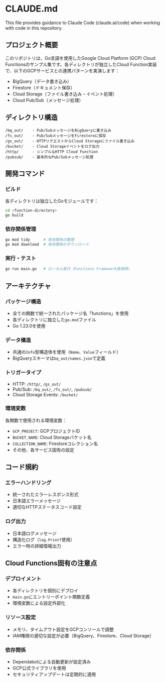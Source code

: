 # CLAUDE.md

This file provides guidance to Claude Code (claude.ai/code) when working with code in this repository.

## プロジェクト概要

このリポジトリは、Go言語を使用したGoogle Cloud Platform (GCP) Cloud Functionsのサンプル集です。各ディレクトリが独立したCloud Function実装で、以下のGCPサービスとの連携パターンを実演します：

- BigQuery（データ書き込み）
- Firestore（ドキュメント保存）
- Cloud Storage（ファイル書き込み・イベント処理）
- Cloud Pub/Sub（メッセージ処理）

## ディレクトリ構造

```
/bq_out/    - Pub/SubメッセージをBigQueryに書き込み
/fs_out/    - Pub/SubメッセージをFirestoreに保存
/gs_out/    - HTTPリクエストからCloud Storageにファイル書き込み
/bucket/    - Cloud Storageイベントをログ出力
/http/      - シンプルなHTTP Cloud Function
/pubsub/    - 基本的なPub/Subメッセージ処理
```

## 開発コマンド

### ビルド
各ディレクトリは独立したGoモジュールです：
```bash
cd <function-directory>
go build
```

### 依存関係管理
```bash
go mod tidy      # 依存関係の整理
go mod download  # 依存関係のダウンロード
```

### 実行・テスト
```bash
go run main.go   # ローカル実行（Functions Framework使用時）
```

## アーキテクチャ

### パッケージ構造
- 全ての関数で統一されたパッケージ名「functions」を使用
- 各ディレクトリに独立した`go.mod`ファイル
- Go 1.23.0を使用

### データ構造
- 共通の`Info`型構造体を使用（`Name`、`Value`フィールド）
- BigQueryスキーマは`bq_out/names.json`で定義

### トリガータイプ
- HTTP: `/http/`, `/gs_out/`
- Pub/Sub: `/bq_out/`, `/fs_out/`, `/pubsub/`
- Cloud Storage Events: `/bucket/`

### 環境変数
各関数で使用される環境変数：
- `GCP_PROJECT`: GCPプロジェクトID
- `BUCKET_NAME`: Cloud Storageバケット名
- `COLLECTION_NAME`: Firestoreコレクション名
- その他、各サービス固有の設定

## コード規約

### エラーハンドリング
- 統一されたエラーレスポンス形式
- 日本語エラーメッセージ
- 適切なHTTPステータスコード設定

### ログ出力
- 日本語ログメッセージ
- 構造化ログ（`log.Printf`使用）
- エラー時の詳細情報出力

## Cloud Functions固有の注意点

### デプロイメント
- 各ディレクトリを個別にデプロイ
- `main.go`にエントリーポイント関数定義
- 環境変数による設定外部化

### リソース設定
- メモリ、タイムアウト設定をGCPコンソールで調整
- IAM権限の適切な設定が必要（BigQuery、Firestore、Cloud Storage）

### 依存関係
- Dependabotによる自動更新が設定済み
- GCP公式ライブラリを使用
- セキュリティアップデートは定期的に適用